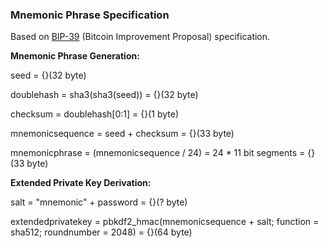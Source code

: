### Mnemonic Phrase Specification
Based on [BIP-39](https://github.com/bitcoin/bips/blob/master/bip-0039.mediawiki) (Bitcoin Improvement Proposal) specification.

**Mnemonic Phrase Generation:**

seed = {}(32 byte)

doublehash = sha3(sha3(seed)) = {}(32 byte)

checksum = doublehash[0:1] = {}(1 byte)

mnemonicsequence = seed + checksum = {}(33 byte)

mnemonicphrase = (mnemonicsequence / 24) = 24 * 11 bit segments = {}(33 byte)

**Extended Private Key Derivation:**

salt = "mnemonic" + password = {}(? byte)

extendedprivatekey = pbkdf2_hmac(mnemonicsequence + salt; function = sha512; roundnumber = 2048) = {}(64 byte)



